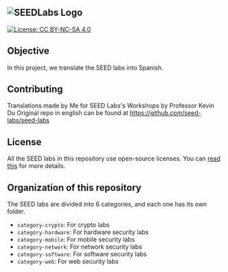 ## ![SEEDLabs Logo](https://seedsecuritylabs.org/assets/images/seed_labs_b.png)

[![License: CC BY-NC-SA 4.0](https://img.shields.io/badge/License-CC%20BY--NC--SA%204.0-lightgrey.svg)](https://creativecommons.org/licenses/by-nc-sa/4.0/)

## Objective

In this project, we translate the SEED labs into Spanish.

## Contributing

Translations made by Me for SEED Labs's Workshops by Professor Kevin Du
Original repo in english can be found at https://github.com/seed-labs/seed-labs

## License

All the SEED labs in this repository use open-source licenses.
You can [read this](LICENSE.md) for more details.

## Organization of this repository

The SEED labs are divided into 6 categories, and each one has its own folder.

- `category-crypto`: For crypto labs
- `category-hardware`: For hardware security labs
- `category-mobile`: For mobile security labs
- `category-network`: For network security labs
- `category-software`: For software security labs
- `category-web`: For web security labs
